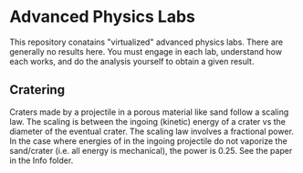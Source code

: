 # Advanced Physics Labs


This repository conatains "virtualized" advanced physics labs. There are generally no results here. You must engage in each lab, 
understand how each works, and do the analysis yourself to obtain a given result.

## Cratering

Craters made by a projectile in a porous material like sand follow a scaling law.  The scaling is between the ingoing (kinetic) energy of a crater vs the diameter of the eventual crater.  The scaling law involves a fractional power.  In the case where energies of in the ingoing projectile do not vaporize the sand/crater (i.e. all energy is mechanical), the power is 0.25.  See the paper in the Info folder.

#
